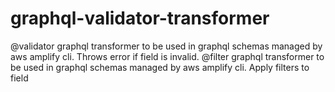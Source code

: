 # graphql-validator-transformer
@validator graphql transformer to be used in graphql schemas managed by aws amplify cli. Throws error if field is invalid. 
@filter graphql transformer to be used in graphql schemas managed by aws amplify cli. Apply filters to field 

